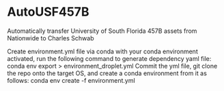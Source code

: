 # AutoUSF457B
Automatically transfer University of South Florida 457B assets from Nationwide to Charles Schwab

Create environment.yml file via conda
with your conda environment activated, run the following command to generate dependency yaml file:
	conda env export > environment_droplet.yml
Commit the yml file, git clone the repo onto the target OS, and create a conda environment from it as follows:
	conda env create -f environment.yml